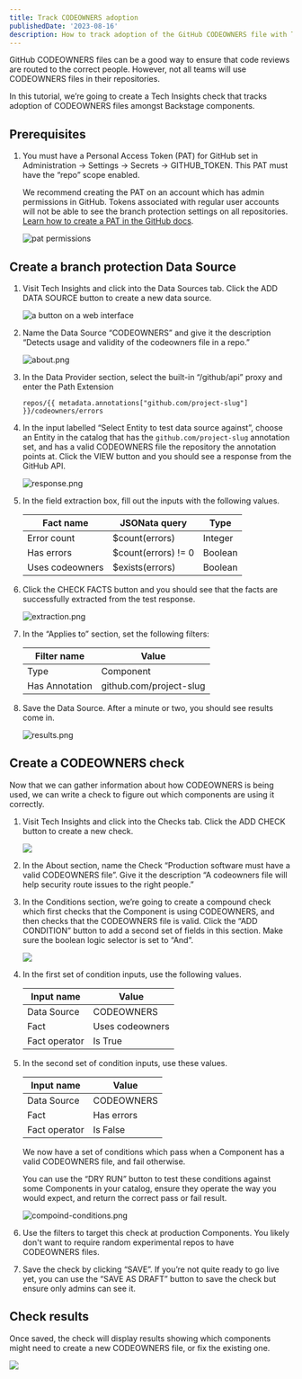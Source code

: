 ```yaml
---
title: Track CODEOWNERS adoption
publishedDate: '2023-08-16'
description: How to track adoption of the GitHub CODEOWNERS file with Tech Insights.
---
```


GitHub CODEOWNERS files can be a good way to ensure that code reviews are routed to the correct people. However, not all teams will use CODEOWNERS files in their repositories.

In this tutorial, we’re going to create a Tech Insights check that tracks adoption of CODEOWNERS files amongst Backstage components.

## Prerequisites

1. You must have a Personal Access Token (PAT) for GitHub set in Administration → Settings → Secrets → GITHUB_TOKEN. This PAT must have the “repo” scope enabled.

   We recommend creating the PAT on an account which has admin permissions in GitHub. Tokens associated with regular user accounts will not be able to see the branch protection settings on all repositories. [Learn how to create a PAT in the GitHub docs](https://docs.github.com/en/authentication/keeping-your-account-and-data-secure/managing-your-personal-access-tokens).
    
    ![pat permissions](../enforce-branch-protection/pat-permissions.png)
    

## Create a branch protection Data Source



1. Visit Tech Insights and click into the Data Sources tab. Click the ADD DATA SOURCE button to create a new data source.

    ![a button on a web interface](../track-docker-base-image-migration/add-ds-button.png)

2. Name the Data Source “CODEOWNERS” and give it the description “Detects usage and validity of the codeowners file in a repo.”
    
    ![about.png](./about.png)
    
3. In the Data Provider section, select the built-in “/github/api” proxy and enter the Path Extension
    
    ```
    repos/{{ metadata.annotations["github.com/project-slug"] }}/codeowners/errors
    ```
    
4. In the input labelled “Select Entity to test data source against”, choose an Entity in the catalog that has the `github.com/project-slug` annotation set, and has a valid CODEOWNERS file the repository the annotation points at. Click the VIEW button and you should see a response from the GitHub API.
    
    ![response.png](./response.png)
    
5. In the field extraction box, fill out the inputs with the following values.
    
    
    | Fact name | JSONata query | Type |
    | --- | --- | --- |
    | Error count | $count(errors) | Integer |
    | Has errors | $count(errors) != 0 | Boolean |
    | Uses codeowners | $exists(errors) | Boolean |

6. Click the CHECK FACTS button and you should see that the facts are successfully extracted from the test response.
    
    ![extraction.png](./extraction.png)
    
7. In the “Applies to” section, set the following filters:
    
    | Filter name | Value |
    | --- | --- |
    | Type | Component |
    | Has Annotation | github.com/project-slug |

8. Save the Data Source. After a minute or two, you should see results come in.
    
    ![results.png](./results.png)
    

## Create a CODEOWNERS check

Now that we can gather information about how CODEOWNERS is being used, we can write a check to figure out which components are using it correctly.

1. Visit Tech Insights and click into the Checks tab. Click the ADD CHECK button to create a new check.

    ![](../track-docker-base-image-migration/add-check-button.png)

2. In the About section, name the Check “Production software must have a valid CODEOWNERS file”. Give it the description “A codeowners file will help security route issues to the right people.”

3. In the Conditions section, we’re going to create a compound check which first checks that the Component is using CODEOWNERS, and then checks that the CODEOWNERS file is valid. Click the “ADD CONDITION” button to add a second set of fields in this section. Make sure the boolean logic selector is set to “And”.

    ![](./check-conditions-empty.png)

5. In the first set of condition inputs, use the following values.
    
    
    | Input name | Value |
    | --- | --- |
    | Data Source | CODEOWNERS |
    | Fact | Uses codeowners |
    | Fact operator | Is True |

6. In the second set of condition inputs, use these values.
    
    
    | Input name | Value |
    | --- | --- |
    | Data Source | CODEOWNERS |
    | Fact | Has errors |
    | Fact operator | Is False |
    
    We now have a set of conditions which pass when a Component has a valid CODEOWNERS file, and fail otherwise.
    
    You can use the “DRY RUN” button to test these conditions against some Components in your catalog, ensure they operate the way you would expect, and return the correct pass or fail result.
    
    ![compoind-conditions.png](./compoind-conditions.png)
    
7. Use the filters to target this check at production Components. You likely don't want to require random experimental repos to have CODEOWNERS files.
8. Save the check by clicking “SAVE”. If you’re not quite ready to go live yet, you can use the “SAVE AS DRAFT” button to save the check but ensure only admins can see it.

## Check results

Once saved, the check will display results showing which components might need to create a new CODEOWNERS file, or fix the existing one.

![](./check-results.png)
